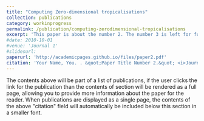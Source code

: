 ```yaml
---
title: "Computing Zero-dimensional tropicalisations"
collection: publications
category: workinprogress
permalink: /publication/computing-zerodimensional-tropicalisations
excerpt: 'This paper is about the number 2. The number 3 is left for future work.'
#date: 2010-10-01
#venue: 'Journal 1'
#slidesurl: 
paperurl: 'http://academicpages.github.io/files/paper2.pdf'
citation: 'Your Name, You. . &quot;Paper Title Number 2.&quot; <i>Journal 1</i>. 1(2).'
---
```


The contents above will be part of a list of publications, if the user clicks the link for the publication than the contents of section will be rendered as a full page, allowing you to provide more information about the paper for the reader. When publications are displayed as a single page, the contents of the above "citation" field will automatically be included below this section in a smaller font.